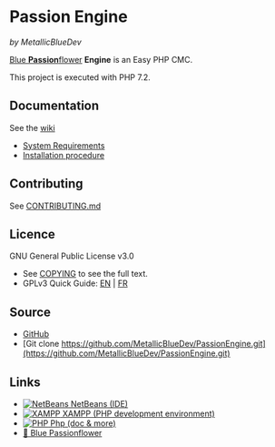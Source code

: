 
# Passion Engine
 *by MetallicBlueDev*

[Blue **Passion**flower](https://en.wikipedia.org/wiki/Passiflora_caerulea) **Engine** is an Easy PHP CMC.

This project is executed with PHP 7.2.

## Documentation
See the [wiki](https://github.com/MetallicBlueDev/PassionEngine/wiki)

* [System Requirements](https://github.com/MetallicBlueDev/PassionEngine/wiki/System-Requirements)
* [Installation procedure](https://github.com/MetallicBlueDev/PassionEngine/wiki/Installation)

## Contributing
See [CONTRIBUTING.md](https://github.com/MetallicBlueDev/PassionEngine/blob/master/.github/CONTRIBUTING.md)

## Licence
GNU General Public License v3.0

* See [COPYING](https://github.com/MetallicBlueDev/PassionEngine/blob/master/COPYING.txt) to see the full text.
* GPLv3 Quick Guide: [EN](https://www.gnu.org/licenses/quick-guide-gplv3.en.html) | [FR](https://www.gnu.org/licenses/quick-guide-gplv3.html)

## Source
* [GitHub](https://github.com/MetallicBlueDev/PassionEngine)
* [Git clone https://github.com/MetallicBlueDev/PassionEngine.git](https://github.com/MetallicBlueDev/PassionEngine.git)

## Links
* [![NetBeans](https://netbeans.apache.org/images/nblogo32x32.png) NetBeans (IDE)](https://netbeans.apache.org/)
* [![XAMPP](https://www.apachefriends.org/images/stamps/stamp-80x15-a6a22204.gif) XAMPP (PHP development environment)](https://www.apachefriends.org/)
* [![PHP](http://php.net//images/logos/php-power-micro.png) Php (doc & more)](http://www.php.net)
* [:cherry_blossom: Blue Passionflower](https://en.wikipedia.org/wiki/Passiflora_caerulea)
